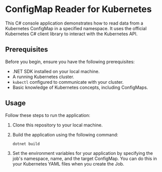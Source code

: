 # ConfigMap Reader for Kubernetes

This C# console application demonstrates how to read data from a Kubernetes ConfigMap in a specified namespace. It uses the official Kubernetes C# client library to interact with the Kubernetes API.

## Prerequisites

Before you begin, ensure you have the following prerequisites:

- .NET SDK installed on your local machine.
- A running Kubernetes cluster.
- `kubectl` configured to communicate with your cluster.
- Basic knowledge of Kubernetes concepts, including ConfigMaps.

## Usage

Follow these steps to run the application:

1. Clone this repository to your local machine.

2. Build the application using the following command:

   ```bash
   dotnet build
   ```
   
3. Set the environment variables for your application by specifying the job's namespace, name, and the target ConfigMap. You can do this in your Kubernetes YAML files when you create the Job.


